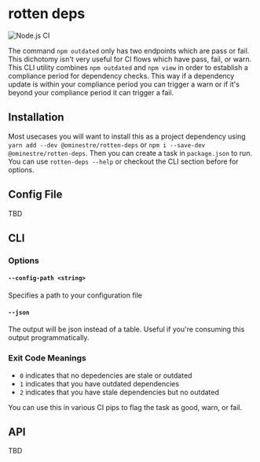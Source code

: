 # rotten deps

![Node.js CI](https://github.com/ominestre/rotten-deps/workflows/Node.js%20CI/badge.svg)

The command `npm outdated` only has two endpoints which are pass or fail. This dichotomy isn't very useful for CI
flows which have pass, fail, or warn. This CLI utility combines `npm outdated` and `npm view` in order to establish
a compliance period for dependency checks. This way if a dependency update is within your compliance period you can
trigger a warn or if it's beyond your compliance period it can trigger a fail.

## Installation

Most usecases you will want to install this as a project dependency using `yarn add --dev @ominestre/rotten-deps` or `npm i --save-dev @ominestre/rotten-deps`.
Then you can create a task in `package.json` to run. You can use `rotten-deps --help` or checkout the CLI section before for options.

## Config File

TBD

## CLI

### Options

#### `--config-path <string>`

Specifies a path to your configuration file

#### `--json`

The output will be json instead of a table. Useful if you're consuming this output programmatically.

### Exit Code Meanings

* `0` indicates that no depedencies are stale or outdated
* `1` indicates that you have outdated dependencies
* `2` indicates that you have stale dependencies but no outdated

You can use this in various CI pips to flag the task as good, warn, or fail.

## API

TBD
